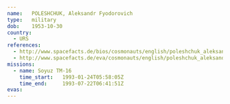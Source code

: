 ```yaml
---
name:	POLESHCHUK, Aleksandr Fyodorovich 
type:	military
dob:	1953-10-30
country:
  - URS
references:
  - http://www.spacefacts.de/bios/cosmonauts/english/poleshchuk_aleksandr.htm
  - http://www.spacefacts.de/eva/cosmonauts/english/poleshchuk_aleksandr.htm
missions:
  - name: Soyuz TM-16
    time_start:   1993-01-24T05:58:05Z
    time_end:     1993-07-22T06:41:51Z
evas:
---
```

